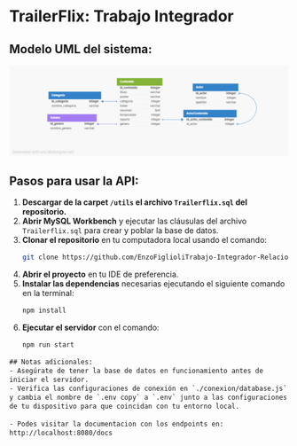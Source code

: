 # TrailerFlix: Trabajo Integrador

## Modelo UML del sistema:
![UML](./database/trailerflix_1.png)

## Pasos para usar la API:

1. **Descargar de la carpet `/utils` el archivo `Trailerflix.sql` del repositorio.**
2. **Abrir MySQL Workbench** y ejecutar las cláusulas del archivo `Trailerflix.sql` para crear y poblar la base de datos.
3. **Clonar el repositorio** en tu computadora local usando el comando:
   ```bash
   git clone https://github.com/EnzoFiglioliTrabajo-Integrador-Relacional-Backend-Diplomatura-UNTREF.git

4. **Abrir el proyecto** en tu IDE de preferencia.
5. **Instalar las dependencias** necesarias ejecutando el siguiente comando en la terminal:
   ```bash
   npm install
6. **Ejecutar el servidor** con el comando:
   ```bash
   npm run start
```
## Notas adicionales:
- Asegúrate de tener la base de datos en funcionamiento antes de iniciar el servidor.
- Verifica las configuraciones de conexión en `./conexion/database.js` y cambia el nombre de `.env copy` a `.env` junto a las configuraciones de tu dispositivo para que coincidan con tu entorno local.

- Podes visitar la documentacion con los endpoints en: http://localhost:8080/docs